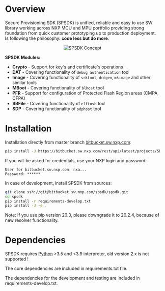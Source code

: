 Overview
========

Secure Provisioning SDK (SPSDK) is unified, reliable and easy to use SW library working across NXP MCU and MPU portfolio providing strong 
foundation from quick customer prototyping up to production deployment. Is following the philosophy: **code less but do more**. 

<p align="center">
  <img src="_static/images/spsdk.png" alt="SPSDK Concept"/>
</p>

**SPSDK Modules:**

- **Crypto** - Support for key's and certificate's operations
- **DAT** - Covering functionality of `debug authentication` tool
- **Image** - Covering functionality of `srktool`, `dcdgen`, `mkimage` and other similar tools
- **MBoot** - Covering functionality of `blhost` tool
- **PFR** - Support for configuration of Protected Flash Region areas (CMPA, CFPA)
- **SBFile** - Covering functionality of `elftosb` tool
- **SDP** - Covering functionality of `sdphost` tool


Installation
============

Installation directly from master branch [bitbucket.sw.nxp.com](https://bitbucket.sw.nxp.com/projects/SPSDK/repos/spsdk/browse):

```bash
pip install -U https://bitbucket.sw.nxp.com/rest/api/latest/projects/SPSDK/repos/spsdk/archive?format=zip
```

If you will be asked for credentials, use your NXP login and password:

```text
User for bitbucket.sw.nxp.com: nxa...
Password: ******
```

In case of development, install SPSDK from sources:

```bash
git clone ssh://git@bitbucket.sw.nxp.com/spsdk/spsdk.git
cd spsdk
pip install -r requirements-develop.txt
pip install -U -e .
```

Note: If you use pip version 20.3, please downgrade it to 20.2.4, because of new resolver functionality.
 
 
Dependencies
============

SPSDK requires [Python](https://www.python.org) >3.5 and <3.9 interpreter, old version 2.x is not supported !

The core dependencies are included in requirements.txt file. 

The dependencies for the development and testing are included in requirements-develop.txt.